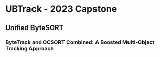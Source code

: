 # UBTrack - 2023 Capstone
## Unified ByteSORT
### ByteTrack and OCSORT Combined: A Boosted Multi-Object Tracking Approach
